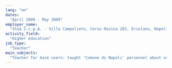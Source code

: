 ```yaml
---
lang: "en"
dates:
  "April 2009 - May 2009"
employer_name:
  "Stoà S.c.p.A. - Villa Campolieto, Corso Resìna 283, Ercolano, Napoli, Italy"
activity_field:
  "Higher education"
job_type:
  "Teacher"
main_subjects:
  "Teacher for base users: taught 'Comune di Napoli' personnel about using OpenOffice and GNU/Linux.<br />Teacher for system engineering: taught 'Comune di Napoli' personnel about Linux on the system engineering side, with the configuration of several GNU/Linux daemons."
---
```

